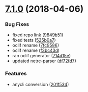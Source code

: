 <a name="7.1.0"></a>
# [7.1.0](https://github.com/heroku/heroku-cli-command/compare/v7.0.16...v7.1.0) (2018-04-06)


### Bug Fixes

* fixed repo link ([9849b51](https://github.com/heroku/heroku-cli-command/commit/9849b51))
* fixed tests ([525b0a7](https://github.com/heroku/heroku-cli-command/commit/525b0a7))
* oclif rename ([7fc9586](https://github.com/heroku/heroku-cli-command/commit/7fc9586))
* oclif rename ([f3bc43d](https://github.com/heroku/heroku-cli-command/commit/f3bc43d))
* ran oclif generator ([714d15e](https://github.com/heroku/heroku-cli-command/commit/714d15e))
* updated netrc-parser ([df72fd7](https://github.com/heroku/heroku-cli-command/commit/df72fd7))


### Features

* anycli conversion ([201f534](https://github.com/heroku/heroku-cli-command/commit/201f534))
